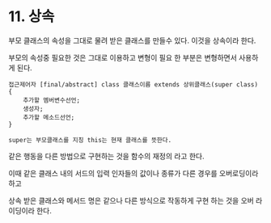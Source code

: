 # 11. 상속

부모 클래스의 속성을 그대로 물려 받은 클래스를 만들수 있다. 이것을 상속이라 한다.

부모의 속성중 필요한 것은 그대로 이용하고 변형이 필요 한 부분은 변형하면서  사용하게 된다.

```text
접근제어자 [final/abstract] class 클래스이름 extends 상위클래스(super class) {
	추가할 멤버변수선언;
	생성자;
	추가할 메소드선언;
}
```

```text
super는 부모클래스를 지칭 this는 현재 클래스를 뜻한다.
```

  같은 행동을 다른 방법으로  구현하는 것을 함수의 재정의 라고 한다.

이때 같은 클래스 내의 서드의 입력 인자들의 값이나 종류가 다른 경우를 오버로딩이라 하고 

상속 받은 클래스와 메서드 명은 같으나 다른 방식으로 작동하게 구현 하는 것을 오버 라이딩이라 한다.

